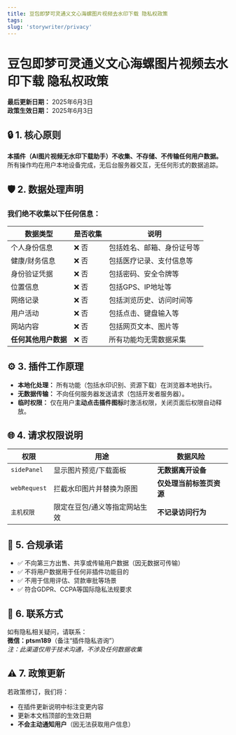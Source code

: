 ```yaml
---
title: 豆包即梦可灵通义文心海螺图片视频去水印下载 隐私权政策
tags: 
slug: 'storywriter/privacy'
---
```


# **豆包即梦可灵通义文心海螺图片视频去水印下载 隐私权政策**

**最后更新日期：** 2025年6月3日  
**政策生效日期：** 2025年6月3日  

## 🔒 1. 核心原则
**本插件（AI图片视频无水印下载助手）不收集、不存储、不传输任何用户数据。** 所有操作均在用户本地设备完成，无后台服务器交互，无任何形式的数据追踪。

## 🛡️ 2. 数据处理声明
### **我们绝不收集以下任何信息：**
| 数据类型             | 是否收集 | 说明 |
|----------------------|----------|------|
| 个人身份信息         | ❌ 否    | 包括姓名、邮箱、身份证号等 |
| 健康/财务信息        | ❌ 否    | 包括医疗记录、支付信息等 |
| 身份验证凭据         | ❌ 否    | 包括密码、安全令牌等 |
| 位置信息             | ❌ 否    | 包括GPS、IP地址等 |
| 网络记录             | ❌ 否    | 包括浏览历史、访问时间等 |
| 用户活动             | ❌ 否    | 包括点击、键盘输入等 |
| 网站内容             | ❌ 否    | 包括网页文本、图片等 |
| **任何其他用户数据** | ❌ 否    | 所有功能均无需数据采集 |

## ⚙️ 3. 插件工作原理
- **本地化处理：** 所有功能（包括水印识别、资源下载）在浏览器本地执行。
- **无数据传输：** 不向任何服务器发送请求（包括开发者服务器）。
- **临时权限：** 仅在用户**主动点击插件图标**时激活权限，关闭页面后权限自动释放。

## 🌐 4. 请求权限说明
| 权限          | 用途 | 数据风险 |
|---------------|------|----------|
| `sidePanel`   | 显示图片预览/下载面板 | **无数据离开设备** |
| `webRequest`  | 拦截水印图片并替换为原图 | **仅处理当前标签页资源** |
| `主机权限`    | 限定在豆包/通义等指定网站生效 | **不记录访问行为** |

## 📜 5. 合规承诺
- ✅ 不向第三方出售、共享或传输用户数据（因无数据可传输）
- ✅ 不将用户数据用于任何非插件功能目的
- ✅ 不用于信用评估、贷款审批等场景
- ✅ 符合GDPR、CCPA等国际隐私法规要求

## 📮 6. 联系方式
如有隐私相关疑问，请联系：  
**微信：ptsm189**（备注“插件隐私咨询”）  
*注：此渠道仅用于技术沟通，不涉及任何数据收集*

## ⚠️ 7. 政策更新
若政策修订，我们将：  
- 在插件更新说明中标注变更内容  
- 更新本文档顶部的生效日期  
- **不会主动通知用户**（因无法获取用户信息）
